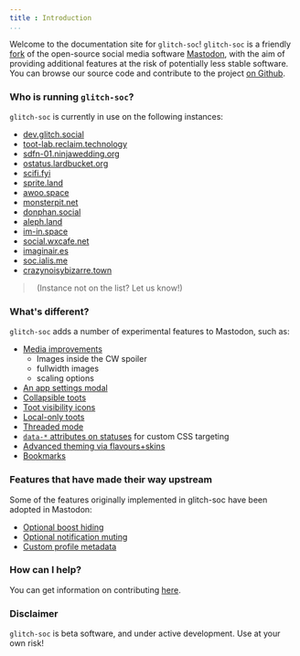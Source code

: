 ```yaml
---
title : Introduction
...
```


Welcome to the documentation site for `glitch-soc`!
`glitch-soc` is a friendly [fork][] of the open-source social media software [Mastodon][], with the aim of providing additional features at the risk of potentially less stable software.
You can browse our source code and contribute to the project [on Github][glitch-soc].

###  Who is running `glitch-soc`?

`glitch-soc` is currently in use on the following instances:

- [dev.glitch.social](https://dev.glitch.social/)
- [toot-lab.reclaim.technology](https://toot-lab.reclaim.technology/)
- [sdfn-01.ninjawedding.org](https://sdfn-01.ninjawedding.org/)
- [ostatus.lardbucket.org](https://ostatus.lardbucket.org/)
- [scifi.fyi](https://scifi.fyi/)
- [sprite.land](https://sprite.land)
- [awoo.space](https://awoo.space)
- [monsterpit.net](https://monsterpit.net)
- [donphan.social](https://donphan.social)
- [aleph.land](https://aleph.land)
- [im-in.space](https://im-in.space)
- [social.wxcafe.net](https://social.wxcafe.net)
- [imaginair.es](https://imaginair.es)
- [soc.ialis.me](https://soc.ialis.me)
- [crazynoisybizarre.town](https://crazynoisybizarre.town)


>   (Instance not on the list? Let us know!)

###  What's different?

`glitch-soc` adds a number of experimental features to Mastodon, such as:

- [Media improvements](./features/media/)<br>
  - Images inside the CW spoiler
  - fullwidth images
  - scaling options
- [An app settings modal](./features/app-settings/)
- [Collapsible toots](./features/collapsible-toots/)
- [Toot visibility icons](./features/visibility-icons/)
- [Local-only toots](./features/local-only-toots/)
- [Threaded mode](./features/threaded-mode/)
- [`data-*` attributes on statuses](./features/status-data-attributes/) for custom CSS targeting
- [Advanced theming via flavours+skins](./features/themes/)
- [Bookmarks](./features/bookmarks/)

### Features that have made their way upstream

Some of the features originally implemented in glitch-soc have been adopted in
Mastodon:

- [Optional boost hiding](./upstreamed-features/optional-boost-hiding/)
- [Optional notification muting](./upstreamed-features/optional-notification-muting/)
- [Custom profile metadata](./upstreamed-features/profile-metadata/)

###  How can I help?

You can get information on contributing [here][Contributing].

###  Disclaimer

`glitch-soc` is beta software, and under active development.
Use at your own risk!

[Contributing]: ./contributing/
[Features]: ./features/
[fork]: https://en.wikipedia.org/wiki/Fork_(software_development)
[glitch-soc]: https://github.com/glitch-soc/mastodon/
[Mastodon]: https://joinmastodon.org/
